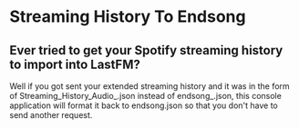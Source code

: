 # Streaming History To Endsong

## Ever tried to get your Spotify streaming history to import into LastFM?
Well if you got sent your extended streaming history and it was in the form of Streaming_History_Audio_.json instead of endsong_.json, this console application will format it back to endsong.json so that you don't have to send another request.
